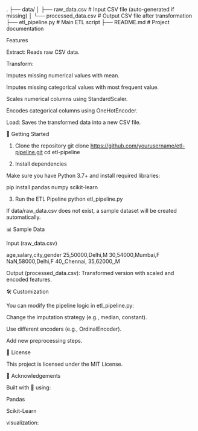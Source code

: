 .
├── data/
│   ├── raw_data.csv         # Input CSV file (auto-generated if missing)
│   └── processed_data.csv   # Output CSV file after transformation
├── etl_pipeline.py          # Main ETL script
├── README.md                # Project documentation

Features

Extract: Reads raw CSV data.

Transform:

Imputes missing numerical values with mean.

Imputes missing categorical values with most frequent value.

Scales numerical columns using StandardScaler.

Encodes categorical columns using OneHotEncoder.

Load: Saves the transformed data into a new CSV file.

🚀 Getting Started
1. Clone the repository
git clone https://github.com/yourusername/etl-pipeline.git
cd etl-pipeline

2. Install dependencies

Make sure you have Python 3.7+ and install required libraries:

pip install pandas numpy scikit-learn

3. Run the ETL Pipeline
python etl_pipeline.py


If data/raw_data.csv does not exist, a sample dataset will be created automatically.

📊 Sample Data

Input (raw_data.csv)

age,salary,city,gender
25,50000,Delhi,M
30,54000,Mumbai,F
NaN,58000,Delhi,F
40,,Chennai,
35,62000,,M


Output (processed_data.csv): Transformed version with scaled and encoded features.

🛠️ Customization

You can modify the pipeline logic in etl_pipeline.py:

Change the imputation strategy (e.g., median, constant).

Use different encoders (e.g., OrdinalEncoder).

Add new preprocessing steps.

📌 License

This project is licensed under the MIT License.

🙌 Acknowledgements

Built with 💙 using:

Pandas

Scikit-Learn

visualization:
